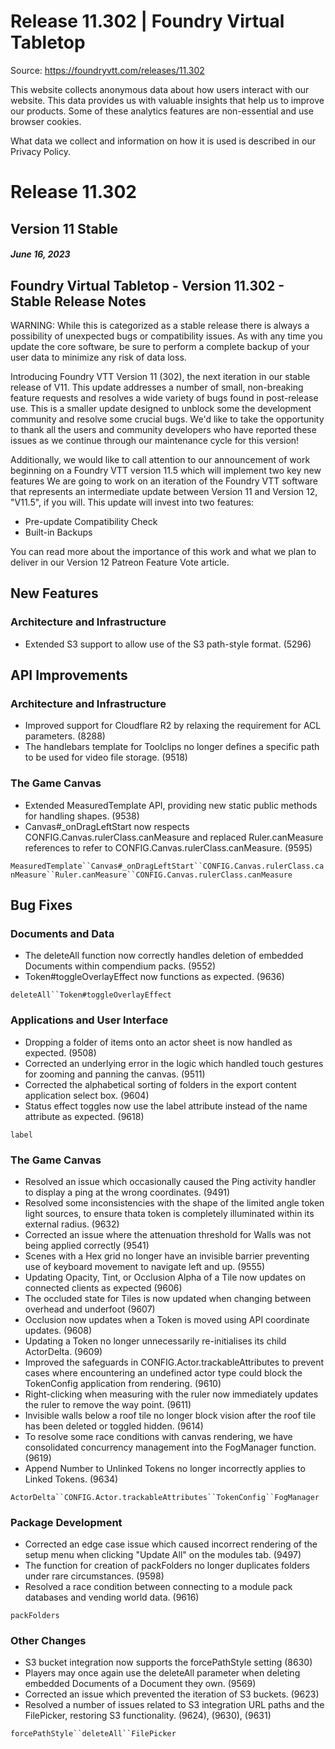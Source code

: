 # Release 11.302 | Foundry Virtual Tabletop

Source: https://foundryvtt.com/releases/11.302

This website collects anonymous data about how users interact with our website. This data provides us with 
        valuable insights that help us to improve our products. Some of these analytics features are non-essential 
        and use browser cookies.

What data we collect and information on how it is used is described in our 
        Privacy Policy.


# Release 11.302


## Version 11 Stable


##### June 16, 2023


## Foundry Virtual Tabletop - Version 11.302 - Stable Release Notes

WARNING: While this is categorized as a stable release there is always a possibility of unexpected bugs or compatibility issues. As with any time you update the core software, be sure to perform a complete backup of your user data to minimize any risk of data loss.

Introducing Foundry VTT Version 11 (302), the next iteration in our stable release of V11. This update addresses a number of small, non-breaking feature requests and resolves a wide variety of bugs found in post-release use. This is a smaller update designed to unblock some the development community and resolve some crucial bugs. We'd like to take the opportunity to thank all the users and community developers who have reported these issues as we continue through our maintenance cycle for this version!

Additionally, we would like to call attention to our announcement of work beginning on a Foundry VTT version 11.5 which will implement two key new features We are going to work on an iteration of the Foundry VTT software that represents an intermediate update between Version 11 and Version 12, "V11.5", if you will. This update will invest into two features:

- Pre-update Compatibility Check
- Built-in Backups

You can read more about the importance of this work and what we plan to deliver in our Version 12 Patreon Feature Vote article.


## New Features


### Architecture and Infrastructure

- Extended S3 support to allow use of the S3 path-style format. (5296)


## API Improvements


### Architecture and Infrastructure

- Improved support for Cloudflare R2 by relaxing the requirement for ACL parameters. (8288)
- The handlebars template for Toolclips no longer defines a specific path to be used for video file storage. (9518)


### The Game Canvas

- Extended MeasuredTemplate API, providing new static public methods for handling shapes. (9538)
- Canvas#_onDragLeftStart now respects CONFIG.Canvas.rulerClass.canMeasure and replaced Ruler.canMeasure references to refer to CONFIG.Canvas.rulerClass.canMeasure. (9595)

`MeasuredTemplate``Canvas#_onDragLeftStart``CONFIG.Canvas.rulerClass.canMeasure``Ruler.canMeasure``CONFIG.Canvas.rulerClass.canMeasure`
## Bug Fixes


### Documents and Data

- The deleteAll function now correctly handles deletion of embedded Documents within compendium packs. (9552)
- Token#toggleOverlayEffect now functions as expected. (9636)

`deleteAll``Token#toggleOverlayEffect`
### Applications and User Interface

- Dropping a folder of items onto an actor sheet is now handled as expected. (9508)
- Corrected an underlying error in the logic which handled touch gestures for zooming and panning the canvas. (9511)
- Corrected the alphabetical sorting of folders in the export content application select box. (9604)
- Status effect toggles now use the label attribute instead of the name attribute as expected. (9618)

`label`
### The Game Canvas

- Resolved an issue which occasionally caused the Ping activity handler to display a ping at the wrong coordinates. (9491)
- Resolved some inconsistencies with the shape of the limited angle token light sources, to ensure thata token is completely illuminated within its external radius. (9632)
- Corrected an issue where the attenuation threshold for Walls was not being applied correctly (9541)
- Scenes with a Hex grid no longer have an invisible barrier preventing use of keyboard movement to navigate left and up. (9555)
- Updating Opacity, Tint, or Occlusion Alpha of a Tile now updates on connected clients as expected (9606)
- The occluded state for Tiles is now updated when changing between overhead and underfoot (9607)
- Occlusion now updates when a Token is moved using API coordinate updates. (9608)
- Updating a Token no longer unnecessarily re-initialises its child ActorDelta. (9609)
- Improved the safeguards in CONFIG.Actor.trackableAttributes to prevent cases where encountering an undefined actor type could block the TokenConfig application from rendering. (9610)
- Right-clicking when measuring with the ruler now immediately updates the ruler to remove the way point. (9611)
- Invisible walls below a roof tile no longer block vision after the roof tile has been deleted or toggled hidden. (9614)
- To resolve some race conditions with canvas rendering, we have consolidated concurrency management into the FogManager function. (9619)
- Append Number to Unlinked Tokens no longer incorrectly applies to Linked Tokens. (9634)

`ActorDelta``CONFIG.Actor.trackableAttributes``TokenConfig``FogManager`
### Package Development

- Corrected an edge case issue which caused incorrect rendering of the setup menu when clicking "Update All" on the modules tab. (9497)
- The function for creation of packFolders no longer duplicates folders under rare circumstances. (9598)
- Resolved a race condition between connecting to a module pack databases and vending world data. (9616)

`packFolders`
### Other Changes

- S3 bucket integration now supports the forcePathStyle setting (8630)
- Players may once again use the deleteAll parameter when deleting embedded Documents of a Document they own. (9569)
- Corrected an issue which prevented the iteration of S3 buckets. (9623)
- Resolved a number of issues related to S3 integration URL paths and the FilePicker, restoring S3 functionality. (9624), (9630), (9631)

`forcePathStyle``deleteAll``FilePicker`